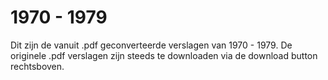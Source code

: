 # 1970 - 1979

Dit zijn de vanuit .pdf geconverteerde verslagen van 1970 - 1979. De originele .pdf verslagen zijn steeds te downloaden via de download button rechtsboven.